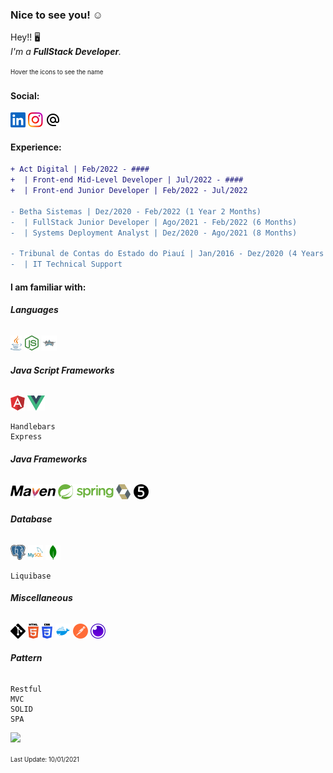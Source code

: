### Nice to see you! ☺️

<!--Resume-->

Hey!! 🖥️ <br>
 _I'm a **FullStack Developer**._
 
<sup><sub> Hover the icons to see the name </sup></sub>
 
 <!--Contact-->
#### Social:
<a href="https://www.linkedin.com/in/shander-andrade-335282195/" target="_blank"><img title="Linkedin" src=".\svgs\linkedin.svg"></a>
<a href="https://www.instagram.com/shander_bonorino" target="_blank"><img title="Instagram" src=".\svgs\instagram.svg"></a>
<a href="mailto:s.hander8910@hotmail.com"><img title="E-mail" src=".\svgs\email.svg"></a>


#### Experience:
```diff
+ Act Digital | Feb/2022 - ####
+  | Front-end Mid-Level Developer | Jul/2022 - ####
+  | Front-end Junior Developer | Feb/2022 - Jul/2022

- Betha Sistemas | Dez/2020 - Feb/2022 (1 Year 2 Months)
-  | FullStack Junior Developer | Ago/2021 - Feb/2022 (6 Months)
-  | Systems Deployment Analyst | Dez/2020 - Ago/2021 (8 Months)

- Tribunal de Contas do Estado do Piauí | Jan/2016 - Dez/2020 (4 Years 11 Months)
-  | IT Technical Support

```


<!--Knowledge-->
#### I am familiar with:

###### **Languages**
<a><img title="JAVA" src=".\svgs\java.svg"></a>
<a><img title="Node.JS" src=".\svgs\node.svg"></a>
<a><img title="Groovy" src=".\svgs\groovy.svg"></a>

###### **Java Script Frameworks**
<a><img title="AngularJS" src=".\svgs\angularJS.svg"></a>
<a><img title="Vue.JS" src=".\svgs\vue.svg"></a>
```
Handlebars
Express
```


###### **Java Frameworks**
<a><img title="Maven" src=".\svgs\maven.svg"></a>
<a><img title="Spring" src=".\svgs\spring.svg"></a>
<a><img title="Hibernate" src=".\svgs\hibernate.svg"></a>
<a><img title="Junit" src=".\svgs\junit.svg"></a>

###### **Database**
<a><img title="PostgreSQL" src=".\svgs\postgres.svg"></a>
<a><img title="MySQL" src=".\svgs\mysql.svg"></a>
<a><img title="MongoDB" src=".\svgs\mongodb.svg"></a>
```
Liquibase
```

###### **Miscellaneous**
<a><img title="Git" src=".\svgs\git.svg"></a>
<a><img title="HTML" src=".\svgs\html.svg"></a>
<a><img title="CSS" src=".\svgs\css.svg"></a>
<a><img title="Docker" src=".\svgs\docker.svg"></a>
<a><img title="Postman" src=".\svgs\postman.svg"></a>
<a><img title="Insomnia" src=".\svgs\insomnia.svg"></a>

###### **Pattern**
```
Restful
MVC
SOLID
SPA
```










<!--Languages Usage-->
<img src="https://github-readme-stats.vercel.app/api/top-langs/?username=ShanderB&layout=compact">

<sup><sub> Last Update: 10/01/2021 </sup></sub>
